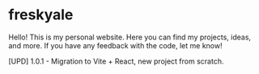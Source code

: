 # freskyale

Hello! This is my personal website.
Here you can find my projects, ideas, and more.
If you have any feedback with the code, let me know!

[UPD] 1.0.1 - Migration to Vite + React, new project from scratch.

